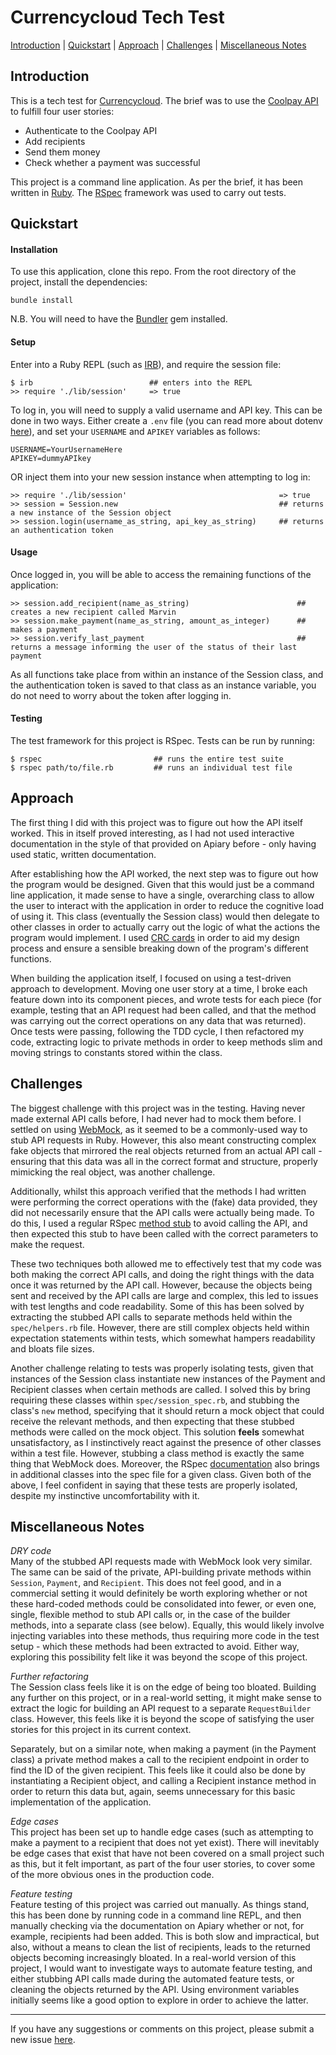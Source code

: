 # Currencycloud Tech Test

[Introduction](#introduction) | [Quickstart](#quickstart) | [Approach](#approach) | [Challenges](#challenges) | [Miscellaneous Notes](#miscellaneous-notes)

## Introduction

This is a tech test for [Currencycloud](https://www.currencycloud.com/). The brief was to use the [Coolpay API](https://coolpayapi.docs.apiary.io/#) to fulfill four user stories:

 - Authenticate to the Coolpay API
 - Add recipients
 - Send them money
 - Check whether a payment was successful

This project is a command line application. As per the brief, it has been written in [Ruby](https://www.ruby-lang.org/en/). The [RSpec](http://rspec.info/) framework was used to carry out tests.

## Quickstart


#### Installation
To use this application, clone this repo. From the root directory of the project, install the dependencies:

```
bundle install
```

N.B. You will need to have the [Bundler](http://bundler.io/) gem installed.


#### Setup

Enter into a Ruby REPL (such as [IRB](http://ruby-doc.org/stdlib-2.0.0/libdoc/irb/rdoc/IRB.html)), and require the session file:

```
$ irb                          ## enters into the REPL
>> require './lib/session'     => true
```

To log in, you will need to supply a valid username and API key. This can be done in two ways. Either create a `.env` file (you can read more about dotenv [here](https://github.com/bkeepers/dotenv)), and set your `USERNAME` and `APIKEY` variables as follows:

```
USERNAME=YourUsernameHere
APIKEY=dummyAPIkey
```

OR inject them into your new session instance when attempting to log in:

```
>> require './lib/session'                                  => true
>> session = Session.new                                    ## returns a new instance of the Session object
>> session.login(username_as_string, api_key_as_string)     ## returns an authentication token
```


#### Usage

Once logged in, you will be able to access the remaining functions of the application:

```
>> session.add_recipient(name_as_string)                        ## creates a new recipient called Marvin
>> session.make_payment(name_as_string, amount_as_integer)      ## makes a payment
>> session.verify_last_payment                                  ## returns a message informing the user of the status of their last payment
```

As all functions take place from within an instance of the Session class, and the authentication token is saved to that class as an instance variable, you do not need to worry about the token after logging in.


#### Testing

The test framework for this project is RSpec. Tests can be run by running:

```
$ rspec                         ## runs the entire test suite
$ rspec path/to/file.rb         ## runs an individual test file
```

## Approach

The first thing I did with this project was to figure out how the API itself worked. This in itself proved interesting, as I had not used interactive documentation in the style of that provided on Apiary before - only having used static, written documentation.

After establishing how the API worked, the next step was to figure out how the program would be designed. Given that this would just be a command line application, it made sense to have a single, overarching class to allow the user to interact with the application in order to reduce the cognitive load of using it. This class (eventually the Session class) would then delegate to other classes in order to actually carry out the logic of what the actions the program would implement. I used [CRC cards](https://en.wikipedia.org/wiki/Class-responsibility-collaboration_card) in order to aid my design process and ensure a sensible breaking down of the program's different functions.

When building the application itself, I focused on using a test-driven approach to development. Moving one user story at a time, I broke each feature down into its component pieces, and wrote tests for each piece (for example, testing that an API request had been called, and that the method was carrying out the correct operations on any data that was returned). Once tests were passing, following the TDD cycle, I then refactored my code, extracting logic to private methods in order to keep methods slim and moving strings to constants stored within the class.


## Challenges

The biggest challenge with this project was in the testing. Having never made external API calls before, I had never had to mock them before. I settled on using [WebMock](https://github.com/bblimke/webmock), as it seemed to be a commonly-used way to stub API requests in Ruby. However, this also meant constructing complex fake objects that mirrored the real objects returned from an actual API call - ensuring that this data was all in the correct format and structure, properly mimicking the real object, was another challenge.

Additionally, whilst this approach verified that the methods I had written were performing the correct operations with the (fake) data provided, they did not necessarily ensure that the API calls were actually being made. To do this, I used a regular RSpec [method stub](https://relishapp.com/rspec/rspec-mocks/v/3-7/docs) to avoid calling the API, and then expected this stub to have been called with the correct parameters to make the request.

These two techniques both allowed me to effectively test that my code was both making the correct API calls, and doing the right things with the data once it was returned by the API call. However, because the objects being sent and received by the API calls are large and complex, this led to issues with test lengths and code readability. Some of this has been solved by extracting the stubbed API calls to separate methods held within the `spec/helpers.rb` file. However, there are still complex objects held within expectation statements within tests, which somewhat hampers readability and bloats file sizes.

Another challenge relating to tests was properly isolating tests, given that instances of the Session class instantiate new instances of the Payment and Recipient classes when certain methods are called. I solved this by bring requiring these classes within `spec/session_spec.rb`, and stubbing the class's `new` method, specifying that it should return a mock object that could receive the relevant methods, and then expecting that these stubbed methods were called on the mock object. This solution **feels** somewhat unsatisfactory, as I instinctively react against the presence of other classes within a test file. However, stubbing a class method is exactly the same thing that WebMock does. Moreover, the RSpec [documentation](https://relishapp.com/rspec/rspec-mocks/docs/verifying-doubles/using-a-class-double) also brings in additional classes into the spec file for a given class. Given both of the above, I feel confident in saying that these tests are properly isolated, despite my instinctive uncomfortability with it.


## Miscellaneous Notes

*DRY code*   
Many of the stubbed API requests made with WebMock look very similar. The same can be said of the private, API-building private methods within `Session`, `Payment`, and `Recipient`. This does not feel good, and in a commercial setting it would definitely be worth exploring whether or not these hard-coded methods could be consolidated into fewer, or even one, single, flexible method to stub API calls or, in the case of the builder methods, into a separate class (see below). Equally, this would likely involve injecting variables into these methods, thus requiring more code in the test setup - which these methods had been extracted to avoid. Either way, exploring this possibility felt like it was beyond the scope of this project.

*Further refactoring*   
The Session class feels like it is on the edge of being too bloated. Building any further on this project, or in a real-world setting, it might make sense to extract the logic for building an API request to a separate `RequestBuilder` class. However, this feels like it is beyond the scope of satisfying the user stories for this project in its current context.

Separately, but on a similar note, when making a payment (in the Payment class) a private method makes a call to the recipient endpoint in order to find the ID of the given recipient. This feels like it could also be done by instantiating a Recipient object, and calling a Recipient instance method in order to return this data but, again, seems unnecessary for this basic implementation of the application.

*Edge cases*   
This project has been set up to handle edge cases (such as attempting to make a payment to a recipient that does not yet exist). There will inevitably be edge cases that exist that have not been covered on a small project such as this, but it felt important, as part of the four user stories, to cover some of the more obvious ones in the production code.

*Feature testing*   
Feature testing of this project was carried out manually. As things stand, this has been done by running code in a command line REPL, and then manually checking via the documentation on Apiary whether or not, for example, recipients had been added. This is both slow and impractical, but also, without a means to clean the list of recipients, leads to the returned objects becoming increasingly bloated. In a real-world version of this project, I would want to investigate ways to automate feature testing, and either stubbing API calls made during the automated feature tests, or cleaning the objects returned by the API. Using environment variables initially seems like a good option to explore in order to achieve the latter.



----------
If you have any suggestions or comments on this project, please submit a new issue [here](https://github.com/peterwdj/currencycloud-tech-test/issues/new).

